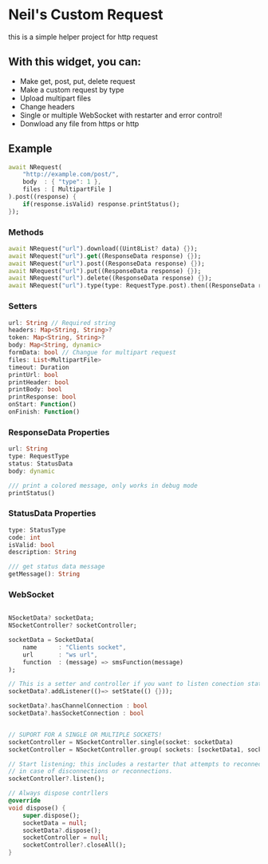 # Neil's Custom Request

this is a simple helper project for http request

## With this widget, you can:
- Make get, post, put, delete request
- Make a custom request by type
- Upload multipart files
- Change headers
- Single or multiple WebSocket with restarter and error control!
- Donwload any file from https or http

## Example
```dart
await NRequest(
    "http://example.com/post/",
    body  : { "type": 1 },
    files : [ MultipartFile ]
).post((response) {
    if(response.isValid) response.printStatus();
});
```


### Methods
```dart
await NRequest("url").download((Uint8List? data) {});
await NRequest("url").get((ResponseData response) {});
await NRequest("url").post((ResponseData response) {});
await NRequest("url").put((ResponseData response) {});
await NRequest("url").delete((ResponseData response) {});
await NRequest("url").type(type: RequestType.post).then((ResponseData response) {});
```


### Setters
```dart
url: String // Required string
headers: Map<String, String>?
token: Map<String, String>?
body: Map<String, dynamic>
formData: bool // Changue for multipart request
files: List<MultipartFile>
timeout: Duration
printUrl: bool
printHeader: bool
printBody: bool
printResponse: bool
onStart: Function()
onFinish: Function()
```

### ResponseData Properties
```dart
url: String
type: RequestType
status: StatusData
body: dynamic

/// print a colored message, only works in debug mode
printStatus()
```

### StatusData Properties
```dart
type: StatusType
code: int
isValid: bool
description: String

/// get status data message
getMessage(): String
```


### WebSocket
```dart

NSocketData? socketData;
NSocketController? socketController;

socketData = SocketData(
    name      : "Clients socket",
    url       : "ws url",
    function  : (message) => smsFunction(message)
);

// This is a setter and controller if you want to listen conection status
socketData?.addListener(()=> setState(() {}));

socketData?.hasChannelConnection : bool
socketData?.hasSocketConnection : bool


// SUPORT FOR A SINGLE OR MULTIPLE SOCKETS!
socketController = NSocketController.single(socket: socketData)
socketController = NSocketController.group( sockets: [socketData1, socketData2, ...] )

// Start listening; this includes a restarter that attempts to reconnect to the socket
// in case of disconnections or reconnections.
socketController?.listen();

// Always dispose contrllers
@override
void dispose() {
    super.dispose();
    socketData = null;
    socketData?.dispose();
    socketController = null;
    socketController?.closeAll();
}
```